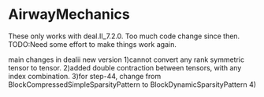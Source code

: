 # AirwayMechanics

These only works with deal.II_7.2.0.
Too much code change since then.
TODO:Need some effort to make things work again.

main changes in dealii new version
1)cannot convert any rank symmetric tensor to tensor.
2)added double contraction between tensors, with any index combination.
3)for step-44, change from BlockCompressedSimpleSparsityPattern to BlockDynamicSparsityPattern 
4)
